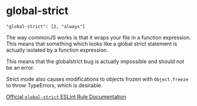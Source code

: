 # global-strict

    "global-strict": [2, "always"]

The way commonJS works is that it wraps your file in a
function expression. This means that something which looks
like a global strict statement is actually isolated by a
function expression.

This means that the globalstrict bug is actually impossible
and should not be an error.

Strict mode also causes modifications to objects frozen with
`Object.freeze` to throw TypeErrors, which is desirable.

[Official `global-strict` ESLint Rule Documentation][global-strict-docs]

[global-strict-docs]: https://github.com/eslint/eslint/blob/master/docs/rules/global-strict.md
